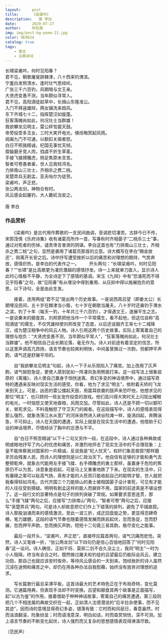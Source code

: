 ```yaml
---
layout:     post
title:      《梁甫吟》
description:   唐 李白
date:       2020-07-27
author:     听松阁
img: img/post-bg-poem-21.jpg
color: 9E9D24
catalog: true
tags:
    - 美文
    - 古典诗词
---
```


长啸梁甫吟，何时见阳春？<br>
君不见，朝歌屠叟辞棘津，八十西来钓渭滨。<br>
宁羞白发照清水，逢时壮气思经纶。<br>
广张三千六百钓，风期暗与文王亲。<br>
大贤虎变愚不测，当年颇似寻常人。<br>
君不见，高阳酒徒起草中，长揖山东隆准公。<br>
入门不拜逞雄辩，两女辍洗来趋风。<br>
东下齐城七十二，指挥楚汉如旋蓬。<br>
狂客落魄尚如此，何况壮士当群雄！<br>
我欲攀龙见明主，雷公砰訇震天鼓。<br>
帝旁投壶多玉女，三时大笑开电光，倏烁晦冥起风雨。<br>
阊阖九门不可通，以额扣关阍者怒。<br>
白日不照我精诚，杞国无事忧天倾。<br>
猰貐磨牙竞人肉，驺虞不折生草茎。<br>
手接飞猱搏雕虎，侧足焦原未言苦。<br>
智者可卷愚者豪，世人见我轻鸿毛。<br>
力排南山三壮士，齐相杀之费二桃。<br>
吴楚弄兵无剧孟，亚夫咍尔为徒劳。<br>
梁甫吟，声正悲。<br>
张公两龙剑，神物合有时。<br>
风云感会起屠钓，大人臲屼当安之。<br>
<br>
唐 李白


### 作品赏析
　　《梁甫吟》是古代用作葬歌的一支民间曲调，音调悲切凄苦。古辞今已不传，宋郭茂倩《乐府诗集》收有诸葛亮所作一首，写春秋时齐相晏子“二桃杀三士”事，通过对死者的伤悼，谴责谗言害贤的阴谋。李白这首也有“力排南山三壮士，齐相杀之费二桃”之句，显然是袭用了诸葛亮那首的立意。诗大概写在李白“赐金放还”，刚离开长安之后。诗中抒写遭受挫折以后的痛苦和对理想的期待，气势奔放，感情炽热，是李白的代表作之一。
　　开头两句：“长啸梁甫吟，何时见阳春？”“长啸”是比高歌更为凄厉激越的感情抒发。诗一上来就单刀直入，显示诗人此时心情极不平静，为全诗定下了感情的基调。宋玉《九辩》中有“恐溘死而不得见乎阳春”之句，故“见阳春”有从埋没中得到重用、从压抑中得以施展抱负的意思。以下诗句，全是由此生发。
  
　　接着，连用两组“君不见”提出两个历史故事。一是说西周吕望（即姜太公）长期埋没民间，五十岁在棘津当小贩，七十岁在朝歌当屠夫，八十岁时还垂钓于渭水之滨，钓了十年（每天一钓，十年共三千六百钓），才得遇文王，遂展平生之志。一是说秦末的郦食其，刘邦原把他当作一个平常儒生，看不起他，但这位自称“高阳酒徒”的儒生，不仅凭雄辩使刘邦改变了态度，以后还说服齐王率七十二城降汉，成为楚汉相争中的风云人物。诗人引用这两个历史故事，实际上寄寓着自己的理想与抱负：“大贤虎变愚不测，当年颇似平常人”，“狂客落魄尚如此，何况壮士当群雄”。他不相信自己会长期沦落，毫无作为。诗人对前途有着坚定的信念，所以这里声调高亢昂扬，语言节奏也较爽利明快，中间虽曾换过一次韵，但都押平声韵，语气还是舒展平坦的。
  
　　自“我欲攀龙见明主”句起，诗人一下子从乐观陷入了痛苦。加上改用了仄声韵，语气拗怒急促，更使人感到犹如一阵凄风急雨劈面打来。这一段写法上很象屈原的《离骚》，诗人使自己置身于惝恍迷离、奇幻多变的神话境界中，通过描写奇特的遭遇来反映对现实生活的感受。你看，他为了求见“明主”，依附着夭矫的飞龙来到天上。可是，凶恶的雷公擂起天鼓，用震耳欲聋的鼓声来恐吓他，他想求见的那位“明主”，也只顾同一班女宠作投壶的游戏。他们高兴得大笑时天上闪现出耀眼的电光，一时恼怒又使天地昏暗，风雨交加。尽管如此，诗人还是不顾一切以额叩关，冒死求见。不料竟触怒了守卫天门的阍者。在这段描写中，诗人的感情表现得那么强烈，就象浩荡江水从宽广的河床突然进入峡谷险滩一样，旋涡四起，奔腾湍急，不可抑止。诗人在天国的遭遇，实际上就是在现实生活中的遭遇，他借助于幻设的神话境界，尽情倾诉了胸中的忿懑与不平。
  
　　自“白日不照吾精诚”以下十二句又另作一段，在这段中，诗人通过各种典故或明或暗地抒写了内心的忧虑和痛苦，并激烈地抨击了现实生活中的不合理现象：上皇不能体察我对国家的一片精诚，反说我是“杞人忧天”。权奸们象恶兽猰?那样磨牙厉齿残害人民，而诗人的理想则是以仁政治天下。他自信有足够的才能和勇气去整顿乾坤，就象古代能用左手接飞猱、右手搏雕虎的勇士那样，虽置身于危险的焦原仍不以为苦。诗意象是宕起，可是马上又重重地跌了下来。在现实的生活中，只有庸碌之辈可以趾高气扬，真有才能的人反而只能收起自己的聪明才智，世人就把我看得轻如鸿毛。古代齐国三个力能排山的勇士被相国晏子设计害死，可见有才能的人往往受到猜疑。明明有剧孟这样的能人而摒弃不用，国家的前途真是不堪设想了。这一段行文的显著特点是句子的排列突破了常规。如果要求意思连贯，那么“手接飞猱”两句之后，应接写“力排南山”两句，“智者可卷”两句之后，应接写“吴楚弄兵”两句。可是诗人却故意把它们作上下错落的排列，避免了平铺直叙。诗人那股汹涌而来的感情激流，至此一波三折，成迂回盘旋之势，更显得恣肆奇横，笔力雄健。这段的语气节奏也随着感情发展而跌宕起伏，忽而急促，忽而舒展，忽而押平声韵，忽而换仄声韵，短短十二句竟三易其韵，极尽变化之能事。
  
　　最后一段开头，“梁甫吟，声正悲”，直接呼应篇首两句，语气沉痛而悲怆。突然，诗人又笔锋一折，“张公两龙剑”以下四句仍是信心百倍地回答了“何时见阳春”这一设问。诗人确信，正如干将、莫邪二剑不会久没尘土，我同“明主”一时为小人阻隔，终当有会合之时。既然做过屠夫和钓徒的吕望最后仍能际会风云，建立功勋，那自己也就应该安时俟命，等待风云感会的一天到来。饱经挫折的诗人虽然沉浸在迷惘和痛苦之中，却仍在用各种办法自我慰藉，始终没有放弃对理想的追求。
  
　　写长篇歌行最忌呆滞平板，这首诗最大的艺术特色正在于布局奇特，变化莫测。它通篇用典，但表现手法却不时变换。吕望和郦食其两个故事是正面描写，起“以古为鉴”的作用，接着借助于种种神话故事，寄寓自己的痛苦遭遇，第三段则把几个不相连属的典故交织在一起，正如清人沈德潜说的“后半拉杂使事，而不见其迹”，因而诗的意境显得奇幻多姿，错落有致：它时而和风丽日，春意盎然，时而浊浪翻滚，险象纷呈；时而语浅意深，明白如话，时而杳冥惝恍，深不可测。加上语言节奏的不断变化起伏，诗人强烈而又复杂的思想感情表现得淋漓尽致。
  
（范民声）
